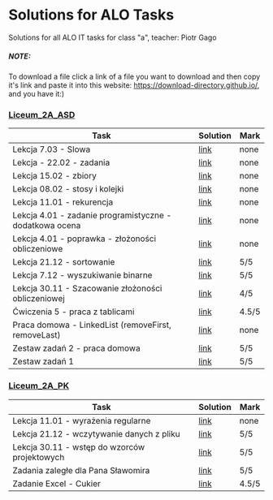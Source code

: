 # Solutions for ALO Tasks

Solutions for all ALO IT tasks for class "a", teacher: Piotr Gago
##### NOTE:
To download a file click a link of a file you want to download and then copy it's link and paste it into this website: https://download-directory.github.io/, and you have it:)

### [Liceum_2A_ASD](./ASD)
| Task                                                 | Solution                                            | Mark  |
|------------------------------------------------------|-----------------------------------------------------|-------| 
|Lekcja 7.03 - Slowa								   |[link](./ASD/Lekcja%207.03%20-%20Slowa)				|none|
|Lekcja - 22.02 - zadania							   |[link](./ASD/Lekcja%20-%2022.02%20-%20zadania)		|none|
|Lekcja 15.02 - zbiory								   |[link](./ASD/Lekcja%2015.02%20-%20zbiory)			|none|
|Lekcja 08.02 - stosy i kolejki						   |[link](./ASD/Lekcja%2008.02%20-%20stosy%20i%20kolejki)|none|
|Lekcja 11.01 - rekurencja                             |[link](./ASD/Lekcja%2011.01%20-%20rekurencja)      |none   |
|Lekcja 4.01 - zadanie programistyczne - dodatkowa ocena|[link](./ASD/Lekcja%204.01%20-%20zadanie%20programistyczne%20-%20dodatkowa%20ocena)|none   |
|Lekcja 4.01 - poprawka - złożoności obliczeniowe      |[link](./ASD/Lekcja%204.01%20-%20poprawka%20-%20złożoności%20obliczeniowe)|none   |
|Lekcja 21.12 - sortowanie                             |[link](./ASD/Lekcja%2021.12%20-%20sortowanie)      |5/5    |
|Lekcja 7.12 - wyszukiwanie binarne                   |[link](./ASD/Lekcja%207.12%20-%20wyszukiwanie%20binarne)|5/5    |
|Lekcja 30.11 - Szacowanie złożoności obliczeniowej    |[link](./ASD/Lekcja%2030.11%20-%20Szacowanie%20złożoności%20obliczeniowej)|4/5|
|Ćwiczenia 5 - praca z tablicami                       |[link](./ASD/Ćwiczenia%205%20-%20praca%20z%20tablicami)|4.5/5|
|Praca domowa - LinkedList (removeFirst, removeLast)  |[link](./ASD/Praca%20domowa%20-%20LinkedList%20(removeFirst,%20removeLast))|none|
|Zestaw zadań 2 - praca domowa                         |[link](./ASD/Zestaw%20zadań%202%20-%20praca%20domowa)|5/5   |
|Zestaw zadań 1                                        |[link](./ASD/Zestaw%20zadań%201)                    |5/5   |


### [Liceum_2A_PK](./PK)
| Task                                                 | Solution                                            | Mark  |
|------------------------------------------------------|-----------------------------------------------------|-------|
|Lekcja 11.01 - wyrażenia regularne |[link](./PK/Lekcja%2011.01%20-%20wyrażenia%20regularne) |none | 
|Lekcja 21.12 - wczytywanie danych z pliku |[link](./PK/Lekcja%2021.12%20-%20wczytywanie%20danych%20z%20pliku) |5/5 | 
|Lekcja 30.11 - wstęp do wzorców projektowych |[link](./PK/Lekcja%2030.11%20-%20wstęp%20do%20wzorców%20projektowych) |5/5 |
|Zadania zaległe dla Pana Sławomira |[link](https://github.com/AntonGavGav/My-trips-around-the-world) |5/5 |
|Zadanie Excel - Cukier |[link](./PK/Zadanie%20Excel%20-%20Cukier) |4.5/5 |